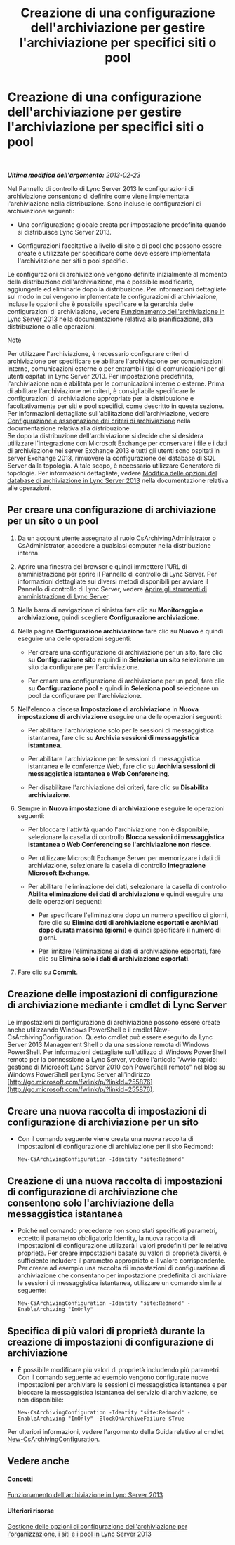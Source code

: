 ﻿---
title: Creazione di una configurazione dell'archiviazione per gestire l'archiviazione per specifici siti o pool
TOCTitle: Creazione di una configurazione dell'archiviazione per gestire l'archiviazione per specifici siti o pool
ms:assetid: c5c864a6-96c7-4bbb-ab7c-61eb1744246c
ms:mtpsurl: https://technet.microsoft.com/it-it/library/JJ205251(v=OCS.15)
ms:contentKeyID: 49301898
ms.date: 08/24/2015
mtps_version: v=OCS.15
ms.translationtype: HT
---

# Creazione di una configurazione dell'archiviazione per gestire l'archiviazione per specifici siti o pool

 

_**Ultima modifica dell'argomento:** 2013-02-23_

Nel Pannello di controllo di Lync Server 2013 le configurazioni di archiviazione consentono di definire come viene implementata l'archiviazione nella distribuzione. Sono incluse le configurazioni di archiviazione seguenti:

  - Una configurazione globale creata per impostazione predefinita quando si distribuisce Lync Server 2013.

  - Configurazioni facoltative a livello di sito e di pool che possono essere create e utilizzate per specificare come deve essere implementata l'archiviazione per siti o pool specifici.

Le configurazioni di archiviazione vengono definite inizialmente al momento della distribuzione dell'archiviazione, ma è possibile modificarle, aggiungerle ed eliminarle dopo la distribuzione. Per informazioni dettagliate sul modo in cui vengono implementate le configurazioni di archiviazione, incluse le opzioni che è possibile specificare e la gerarchia delle configurazioni di archiviazione, vedere [Funzionamento dell'archiviazione in Lync Server 2013](lync-server-2013-how-archiving-works.md) nella documentazione relativa alla pianificazione, alla distribuzione o alle operazioni.


> [!NOTE]
> Per utilizzare l'archiviazione, è necessario configurare criteri di archiviazione per specificare se abilitare l'archiviazione per comunicazioni interne, comunicazioni esterne o per entrambi i tipi di comunicazioni per gli utenti ospitati in Lync Server 2013. Per impostazione predefinita, l'archiviazione non è abilitata per le comunicazioni interne o esterne. Prima di abilitare l'archiviazione nei criteri, è consigliabile specificare le configurazioni di archiviazione appropriate per la distribuzione e facoltativamente per siti e pool specifici, come descritto in questa sezione. Per informazioni dettagliate sull'abilitazione dell'archiviazione, vedere <A href="lync-server-2013-configuring-and-assigning-archiving-policies.md">Configurazione e assegnazione dei criteri di archiviazione</A> nella documentazione relativa alla distribuzione.<BR>Se dopo la distribuzione dell'archiviazione si decide che si desidera utilizzare l'integrazione con Microsoft Exchange per conservare i file e i dati di archiviazione nei server Exchange 2013 e tutti gli utenti sono ospitati in server Exchange 2013, rimuovere la configurazione del database di SQL Server dalla topologia. A tale scopo, è necessario utilizzare Generatore di topologie. Per informazioni dettagliate, vedere <A href="lync-server-2013-changing-archiving-database-options.md">Modifica delle opzioni del database di archiviazione in Lync Server 2013</A> nella documentazione relativa alle operazioni.



## Per creare una configurazione di archiviazione per un sito o un pool

1.  Da un account utente assegnato al ruolo CsArchivingAdministrator o CsAdministrator, accedere a qualsiasi computer nella distribuzione interna.

2.  Aprire una finestra del browser e quindi immettere l'URL di amministrazione per aprire il Pannello di controllo di Lync Server. Per informazioni dettagliate sui diversi metodi disponibili per avviare il Pannello di controllo di Lync Server, vedere [Aprire gli strumenti di amministrazione di Lync Server](lync-server-2013-open-lync-server-administrative-tools.md).

3.  Nella barra di navigazione di sinistra fare clic su **Monitoraggio e archiviazione**, quindi scegliere **Configurazione archiviazione**.

4.  Nella pagina **Configurazione archiviazione** fare clic su **Nuovo** e quindi eseguire una delle operazioni seguenti:
    
      - Per creare una configurazione di archiviazione per un sito, fare clic su **Configurazione sito** e quindi in **Seleziona un sito** selezionare un sito da configurare per l'archiviazione.
    
      - Per creare una configurazione di archiviazione per un pool, fare clic su **Configurazione pool** e quindi in **Seleziona pool** selezionare un pool da configurare per l'archiviazione.

5.  Nell'elenco a discesa **Impostazione di archiviazione** in **Nuova impostazione di archiviazione** eseguire una delle operazioni seguenti:
    
      - Per abilitare l'archiviazione solo per le sessioni di messaggistica istantanea, fare clic su **Archivia sessioni di messaggistica istantanea**.
    
      - Per abilitare l'archiviazione per le sessioni di messaggistica istantanea e le conferenze Web, fare clic su **Archivia sessioni di messaggistica istantanea e Web Conferencing**.
    
      - Per disabilitare l'archiviazione dei criteri, fare clic su **Disabilita archiviazione**.

6.  Sempre in **Nuova impostazione di archiviazione** eseguire le operazioni seguenti:
    
      - Per bloccare l'attività quando l'archiviazione non è disponibile, selezionare la casella di controllo **Blocca sessioni di messaggistica istantanea o Web Conferencing se l'archiviazione non riesce**.
    
      - Per utilizzare Microsoft Exchange Server per memorizzare i dati di archiviazione, selezionare la casella di controllo **Integrazione Microsoft Exchange**.
    
      - Per abilitare l'eliminazione dei dati, selezionare la casella di controllo **Abilita eliminazione dei dati di archiviazione** e quindi eseguire una delle operazioni seguenti:
        
          - Per specificare l'eliminazione dopo un numero specifico di giorni, fare clic su **Elimina dati di archiviazione esportati e archiviati dopo durata massima (giorni)** e quindi specificare il numero di giorni.
        
          - Per limitare l'eliminazione ai dati di archiviazione esportati, fare clic su **Elimina solo i dati di archiviazione esportati**.

7.  Fare clic su **Commit**.

## Creazione delle impostazioni di configurazione di archiviazione mediante i cmdlet di Lync Server

Le impostazioni di configurazione di archiviazione possono essere create anche utilizzando Windows PowerShell e il cmdlet New-CsArchivingConfiguration. Questo cmdlet può essere eseguito da Lync Server 2013 Management Shell o da una sessione remota di Windows PowerShell. Per informazioni dettagliate sull'utilizzo di Windows PowerShell remoto per la connessione a Lync Server, vedere l'articolo "Avvio rapido: gestione di Microsoft Lync Server 2010 con PowerShell remoto" nel blog su Windows PowerShell per Lync Server all'indirizzo [http://go.microsoft.com/fwlink/p/?linkId=255876](http://go.microsoft.com/fwlink/p/?linkid=255876).

## Creare una nuova raccolta di impostazioni di configurazione di archiviazione per un sito

  - Con il comando seguente viene creata una nuova raccolta di impostazioni di configurazione di archiviazione per il sito Redmond:
    
        New-CsArchivingConfiguration -Identity "site:Redmond"

## Creazione di una nuova raccolta di impostazioni di configurazione di archiviazione che consentono solo l'archiviazione della messaggistica istantanea

  - Poiché nel comando precedente non sono stati specificati parametri, eccetto il parametro obbligatorio Identity, la nuova raccolta di impostazioni di configurazione utilizzerà i valori predefiniti per le relative proprietà. Per creare impostazioni basate su valori di proprietà diversi, è sufficiente includere il parametro appropriato e il valore corrispondente. Per creare ad esempio una raccolta di impostazioni di configurazione di archiviazione che consentano per impostazione predefinita di archiviare le sessioni di messaggistica istantanea, utilizzare un comando simile al seguente:
    
        New-CsArchivingConfiguration -Identity "site:Redmond" -EnableArchiving "ImOnly"

## Specifica di più valori di proprietà durante la creazione di impostazioni di configurazione di archiviazione

  - È possibile modificare più valori di proprietà includendo più parametri. Con il comando seguente ad esempio vengono configurate nuove impostazioni per archiviare le sessioni di messaggistica istantanea e per bloccare la messaggistica istantanea del servizio di archiviazione, se non disponibile:
    
        New-CsArchivingConfiguration -Identity "site:Redmond" -EnableArchiving "ImOnly" -BlockOnArchiveFailure $True

Per ulteriori informazioni, vedere l'argomento della Guida relativo al cmdlet [New-CsArchivingConfiguration](new-csarchivingconfiguration.md).

## Vedere anche

#### Concetti

[Funzionamento dell'archiviazione in Lync Server 2013](lync-server-2013-how-archiving-works.md)  

#### Ulteriori risorse

[Gestione delle opzioni di configurazione dell'archiviazione per l'organizzazione, i siti e i pool in Lync Server 2013](lync-server-2013-managing-archiving-configuration-options-for-your-organization-sites-and-pools.md)

